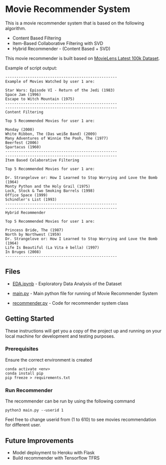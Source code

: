 # Movie Recommender System

This is a movie recommender system that is based on the following algorithm.
* Content Based Filtering
* Item-Based Collaborative Filtering with SVD
* Hybrid Recommender - (Content Based + SVD)

This movie recommender is built based on [MovieLens Latest 100k Dataset](https://grouplens.org/datasets/movielens/latest/). 

Example of script output:
```
--------------------------------------------------
Example of Movies Watched by user 1 are:

Star Wars: Episode VI - Return of the Jedi (1983)
Space Jam (1996)
Escape to Witch Mountain (1975)
--------------------------------------------------
--------------------------------------------------
Content Filtering

Top 5 Recommended Movies for user 1 are:

Monday (2000)
White Ribbon, The (Das weiße Band) (2009)
Many Adventures of Winnie the Pooh, The (1977)
Beerfest (2006)
Spartacus (1960)
--------------------------------------------------
--------------------------------------------------
Item Based Colaborative Filtering

Top 5 Recommended Movies for user 1 are:

Dr. Strangelove or: How I Learned to Stop Worrying and Love the Bomb (1964)
Monty Python and the Holy Grail (1975)
Lock, Stock & Two Smoking Barrels (1998)
Office Space (1999)
Schindler's List (1993)
--------------------------------------------------
--------------------------------------------------
Hybrid Recommender

Top 5 Recommended Movies for user 1 are:

Princess Bride, The (1987)
North by Northwest (1959)
Dr. Strangelove or: How I Learned to Stop Worrying and Love the Bomb (1964)
Life Is Beautiful (La Vita è bella) (1997)
In Bruges (2008)
--------------------------------------------------
```
## Files

* [EDA.ipynb](https://github.com/hwchua0209/Recommender-System/blob/master/EDA.ipynb) - Exploratory Data Analysis of the Dataset

* [main.py](https://github.com/hwchua0209/Recommender-System/blob/master/main.py) - Main python file for running of Movie Recommender System

* [recommender.py](https://github.com/hwchua0209/Recommender-System/blob/master/recommender.py) - Code for recommender system class

## Getting Started

These instructions will get you a copy of the project up and running on your local machine for development and testing purposes.

### Prerequisites

Ensure the correct environment is created

```
conda activate <env>
conda install pip
pip freeze > requirements.txt
```

### Run Recommender

The recommender can be run by using the following command

```
python3 main.py --userid 1
```
Feel free to change userid from (1 to 610) to see movies recommendation for different user.

## Future Improvements

* Model deployment to Heroku with Flask
* Build recommender with Tensorflow TFRS